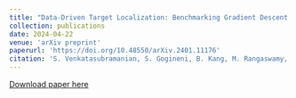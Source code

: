 ```yaml
---
title: "Data-Driven Target Localization: Benchmarking Gradient Descent Using the Cramer-Rao Bound"
collection: publications
date: 2024-04-22
venue: 'arXiv preprint'
paperurl: 'https://doi.org/10.48550/arXiv.2401.11176'
citation: 'S. Venkatasubramanian, S. Gogineni, B. Kang, M. Rangaswamy, &quot;Data-Driven Target Localization: Benchmarking Gradient Descent Using the Cramer-Rao Bound,&quot; <i>arXiv preprint arXiv:2401.11176</i>, 2024, doi: 10.48550/arXiv.2401.11176.'
---
```


[Download paper here](https://arxiv.org/abs/2401.11176)

